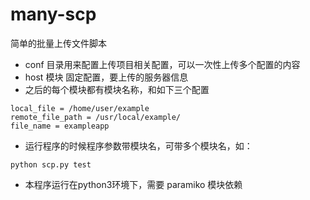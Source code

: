 # many-scp
简单的批量上传文件脚本

* conf 目录用来配置上传项目相关配置，可以一次性上传多个配置的内容
* host 模块 固定配置，要上传的服务器信息
* 之后的每个模块都有模块名称，和如下三个配置
```
local_file = /home/user/example
remote_file_path = /usr/local/example/
file_name = exampleapp
```
* 运行程序的时候程序参数带模块名，可带多个模块名，如：
```
python scp.py test
```
* 本程序运行在python3环境下，需要 paramiko 模块依赖